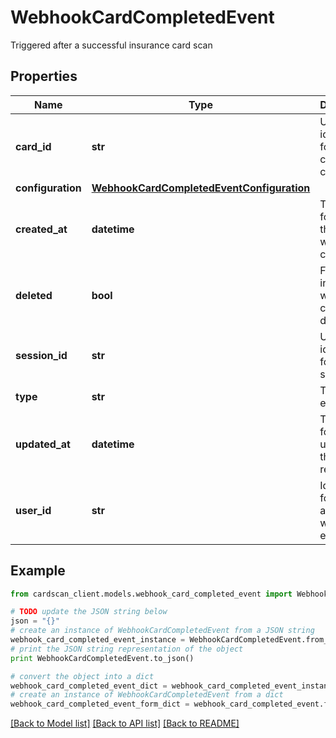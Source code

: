 # WebhookCardCompletedEvent

Triggered after a successful insurance card scan

## Properties
Name | Type | Description | Notes
------------ | ------------- | ------------- | -------------
**card_id** | **str** | Unique identifier for the created card. | 
**configuration** | [**WebhookCardCompletedEventConfiguration**](WebhookCardCompletedEventConfiguration.md) |  | 
**created_at** | **datetime** | Timestamp for when the card was created. | 
**deleted** | **bool** | Flag indicating whether the card is deleted. | 
**session_id** | **str** | Unique identifier for the session. | 
**type** | **str** | Type of event. | 
**updated_at** | **datetime** | Timestamp for the last update to the card record. | 
**user_id** | **str** | Identifier for the user associated with the event. | 

## Example

```python
from cardscan_client.models.webhook_card_completed_event import WebhookCardCompletedEvent

# TODO update the JSON string below
json = "{}"
# create an instance of WebhookCardCompletedEvent from a JSON string
webhook_card_completed_event_instance = WebhookCardCompletedEvent.from_json(json)
# print the JSON string representation of the object
print WebhookCardCompletedEvent.to_json()

# convert the object into a dict
webhook_card_completed_event_dict = webhook_card_completed_event_instance.to_dict()
# create an instance of WebhookCardCompletedEvent from a dict
webhook_card_completed_event_form_dict = webhook_card_completed_event.from_dict(webhook_card_completed_event_dict)
```
[[Back to Model list]](../README.md#documentation-for-models) [[Back to API list]](../README.md#documentation-for-api-endpoints) [[Back to README]](../README.md)


